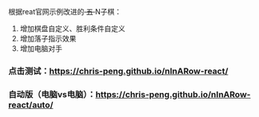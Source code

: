 根据reat官网示例改进的<s> 五 </s> N子棋：
1. 增加棋盘自定义、胜利条件自定义
2. 增加落子指示效果
3. 增加电脑对手

### 点击测试：https://chris-peng.github.io/nInARow-react/
### 自动版（电脑vs电脑）：https://chris-peng.github.io/nInARow-react/auto/
